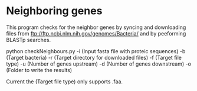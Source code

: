 # Neighboring genes
This program checks for the neighbor genes by syncing and downloading files from ftp://ftp.ncbi.nlm.nih.gov/genomes/Bacteria/ and by peeforming BLASTp searches.

python checkNeighbours.py -i (Input fasta file with proteic sequences) -b (Target bacteria) -r (Target directory for downloaded files) -f (Target file type) -u (Number of genes upstream) -d (Number of genes downstream) -o (Folder to write the results)

Current the (Target file type) only supports .faa.